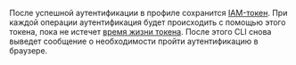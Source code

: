 
После успешной аутентификации в профиле сохранится [IAM-токен](../../iam/concepts/authorization/iam-token.md). При каждой операции аутентификация будет происходить с помощью этого токена, пока не истечет [время жизни токена](../../iam/concepts/authorization/iam-token.md). После этого CLI снова выведет сообщение о необходимости пройти аутентификацию в браузере.

